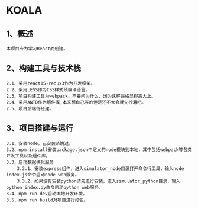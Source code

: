 KOALA
=====
1、概述
-------------------
    本项目专为学习React而创建。

2、构建工具与技术栈
-------------------
    2.1、采用react15+redux3作为开发框架。
    2.2、采用LESS作为CSS样式预编译语言。
    2.3、项目构建工具为webpack，不要问为什么，因为这样逼格显得高大上。
    2.4、采用ANTD作为组件库,本来想自己写的但是还不大会就先抄着吧。
    2.5、项目后端待搭建。

3、项目搭建与运行
-----------------
    3.1、安装node，已安装请跳过。
    3.2、npm install安装package.json中定义的node模块到本地，其中包括webpack等各类开发工具以及组件库。
    3.3、启动数据模拟服务
        3.3.1、安装express组件，进入simulator_node目录打开命令行工具，输入node index.js命令启动node web服务。
        3.3.2、如果没有安装python请先进行安装，进入simulator_python目录，输入python index.py命令启动python web服务。
    3.4、npm run dev启动本地开发环境。
    3.5、npm run build对项目进行打包。